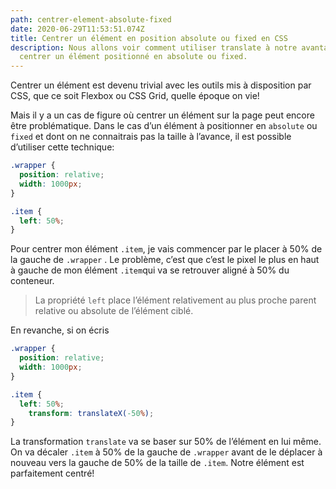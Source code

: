 ```yaml
---
path: centrer-element-absolute-fixed
date: 2020-06-29T11:53:51.074Z
title: Centrer un élément en position absolute ou fixed en CSS
description: Nous allons voir comment utiliser translate à notre avantage pour
  centrer un élément positionné en absolute ou fixed.
---
```

Centrer un élément est devenu trivial avec les outils mis à disposition par CSS, que ce soit Flexbox ou CSS Grid, quelle époque on vie!

Mais il y a un cas de figure où centrer un élément sur la page peut encore être problématique. Dans le cas d’un élément à positionner en `absolute` ou `fixed` et dont on ne connaitrais pas la taille à l’avance, il est possible d’utiliser cette technique:

```css
.wrapper {
  position: relative;
  width: 1000px;
}

.item {
  left: 50%;
}
```

Pour centrer mon élément `.item`, je vais commencer par le placer à 50% de la gauche de `.wrapper` . Le problème, c’est que c’est le pixel le plus en haut à gauche de mon élément `.item`qui va se retrouver aligné à 50% du conteneur.

> La propriété `left` place l’élément relativement au plus proche parent relative ou absolute de l’élément ciblé.   

En revanche, si on écris

```css
.wrapper {
  position: relative;
  width: 1000px;
}

.item {
  left: 50%;
	transform: translateX(-50%);
}
```

La transformation `translate` va se baser sur 50% de l’élément en lui même. On va décaler `.item`  à 50% de la gauche de `.wrapper` avant de le déplacer à nouveau vers la gauche de 50% de la taille de `.item`.  Notre élément est parfaitement centré!